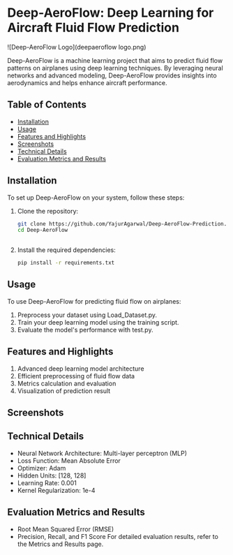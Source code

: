 # Deep-AeroFlow: Deep Learning for Aircraft Fluid Flow Prediction

![Deep-AeroFlow Logo](deepaeroflow logo.png)

Deep-AeroFlow is a machine learning project that aims to predict fluid flow patterns on airplanes using deep learning techniques. By leveraging neural networks and advanced modeling, Deep-AeroFlow provides insights into aerodynamics and helps enhance aircraft performance.

## Table of Contents

- [Installation](#installation)
- [Usage](#usage)
- [Features and Highlights](#features-and-highlights)
- [Screenshots](#screenshots)
- [Technical Details](#technical-details)
- [Evaluation Metrics and Results](#evaluation-metrics-and-results)

## Installation

To set up Deep-AeroFlow on your system, follow these steps:

1. Clone the repository:
   ```sh
   git clone https://github.com/YajurAgarwal/Deep-AeroFlow-Prediction.git
   cd Deep-AeroFlow
  
2. Install the required dependencies:
   ```sh
   pip install -r requirements.txt

## Usage
To use Deep-AeroFlow for predicting fluid flow on airplanes:

1. Preprocess your dataset using Load_Dataset.py.
2. Train your deep learning model using the training script.
3. Evaluate the model's performance with test.py.

   
## Features and Highlights
1. Advanced deep learning model architecture
2. Efficient preprocessing of fluid flow data
3. Metrics calculation and evaluation
4. Visualization of prediction result

## Screenshots

## Technical Details
- Neural Network Architecture: Multi-layer perceptron (MLP)
- Loss Function: Mean Absolute Error
- Optimizer: Adam
- Hidden Units: [128, 128]
- Learning Rate: 0.001
- Kernel Regularization: 1e-4

## Evaluation Metrics and Results
- Root Mean Squared Error (RMSE)
- Precision, Recall, and F1 Score
For detailed evaluation results, refer to the Metrics and Results page.
